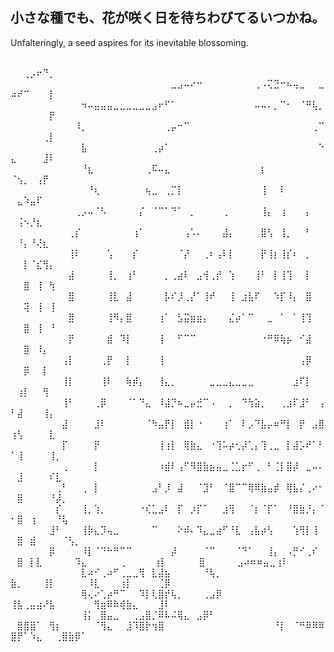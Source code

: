  ## 小さな種でも、花が咲く日を待ちわびてるいつかね。
Unfalteringly, a seed aspires for its inevitable blossoming.

⠀⠀⠀⠀⠀⠀⠀⠀⠀⠀⠀⠀⠀⠀⠀⠀⠀⠀⠀⠀⠀⠀⠀⠀⠀⠀⠀⠀⠀⠀⠀⠀⠀⠀⠀⠀⠀⠀⠀⠀⠀⠀⠀⠀⠀⠀⠀⠀⠀⠀⠀⢀⡠⠖⠙⡀⠀⠀⠀⠀⠀⠀⠀⠀⠀⠀
⠀⠀⠀⠀⠀⠀⠀⠀⠀⠀⠀⠀⠀⠀⠀⠀⠀⠀⠀⠀⠀⠀⠀⠀⠀⣀⣠⠤⠔⠒⠀⠀⠀⠀⠀⠀⠀⠀⢀⠠⢍⣙⠒⠦⢤⣀⠀⠀⣀⠴⠞⠉⠀⠀⠀⡇⠀⠀⠀⠀⠀⠀⠀⠀⠀⠀
⠀⠀⠀⠀⠀⠀⠀⠀⠀⠀⠀⠲⠤⣤⣤⣤⣀⣀⣀⣀⣀⣀⣠⠖⠋⠁⠀⠀⠀⠀⠀⠀⠀⠀⠀⠀⠀⠀⠤⠤⠄⡀⠉⠂⠀⠈⠛⢧⡀⠀⠀⠀⠀⠀⠀⡟⠀⠀⠀⠀⠀⠀⠀⠀⠀⠀
⠀⠀⠀⠀⠀⠀⠀⠀⠀⠀⠸⡀⠀⠀⠀⠀⠀⠀⠀⠀⠀⠀⠀⠀⢀⡤⠒⠉⠀⠀⠀⠀⠀⠀⠀⠀⠀⠀⠀⠀⠀⠀⠀⠀⠀⠀⠀⢀⠉⠀⠀⠀⠀⠀⢀⡇⠀⠀⠀⠀⠀⠀⠀⠀⠀⠀
⠀⠀⠀⠀⠀⠀⠀⠀⠀⠀⠀⣧⠀⠀⠀⠀⠀⠀⠀⠀⠀⠀⢀⡴⠁⠀⠀⠀⠀⠀⠀⠀⠀⠀⠀⠀⠀⠀⠀⠀⠀⠀⠀⠀⠀⠀⠀⠀⠑⣄⠀⠀⠀⠀⣸⠇⠀⠀⠀⠀⠀⠀⠀⠀⠀⠀
⠀⠀⠀⠀⠀⠀⠀⠀⠀⠀⠀⠘⣆⠀⠀⠀⠀⠀⠀⠀⠀⢀⠯⠤⣄⠀⠀⠀⠀⠀⠀⠀⠀⠀⠀⠀⠀⠀⠀⡆⠀⠀⠀⠀⠀⠀⠀⠀⠀⠈⢢⡀⠀⢠⡟⠀⠀⠀⠀⠀⠀⠀⠀⠀⠀⠀
⠀⠀⠀⠀⠀⠀⠀⠀⠀⠀⠀⠀⠘⢆⠀⠀⠀⠀⠀⠀⠀⢦⣀⠀⢀⡉⡇⠀⠀⠀⠀⠀⠀⠀⠀⠀⠀⠀⠀⢸⠀⠀⠇⠀⠀⠀⠀⠀⠀⠀⣄⠱⣤⠏⠀⠀⠀⠀⠀⠀⠀⠀⠀⠀⠀⠀
⠀⠀⠀⠀⠀⠀⠀⠀⠀⠀⢀⡠⠤⠈⠣⠀⠀⠀⠀⠀⡌⠀⠈⠉⠁⠙⠁⠀⡀⠀⠀⠀⠀⢀⠀⠀⠀⠀⠀⢸⡄⠀⢰⠀⠀⠀⡄⠀⠀⠀⢨⠢⡘⣆⠀⠀⠀⠀⠀⠀⠀⠀⠀⠀⠀⠀
⠀⠀⠀⠀⠀⠀⠀⠀⠀⢀⡎⠀⠀⠀⠀⠀⠀⠀⠀⢰⠁⠀⠀⠀⠀⠀⠀⢠⠡⠄⠀⠀⠀⣼⡄⠀⠀⠀⠀⣿⢣⠀⢸⡀⠀⠀⠃⠀⠀⠀⠘⡄⠘⢜⣆⠀⠀⠀⠀⠀⠀⠀⠀⠀⠀⠀
⠀⠀⠀⠀⠀⠀⠀⠀⠀⢸⠇⠀⠀⠀⠀⢡⠀⠀⠀⡎⠀⠀⠀⠀⠀⠀⠈⡜⠀⠀⢀⠆⢠⠇⡇⠀⠀⠀⠀⡟⢸⡆⢸⡎⠆⠀⡀⠀⠀⠀⠀⡇⠈⣎⢻⡄⠀⠀⠀⠀⠀⠀⠀⠀⠀⠀
⠀⠀⠀⠀⠀⠀⠀⠀⠀⣼⠀⠀⠀⠀⠀⢸⡀⠀⢰⠃⠀⠀⠀⠀⡀⢀⣴⠇⠀⣠⢺⢀⡞⠀⢱⠀⠀⠀⢸⠃⠀⡇⢸⢹⠀⠀⡇⠀⠀⠀⠀⣿⠀⢸⠀⢳⠀⠀⠀⠀⠀⠀⠀⠀⠀⠀
⠀⠀⠀⠀⠀⠀⠀⠀⠀⣿⠀⠀⠀⠀⠀⢸⣇⠀⣼⠀⠀⠀⠀⠀⡧⠎⡸⢀⡜⠁⢸⠞⠀⠀⢸⠀⣰⣧⠏⠀⠀⠱⡏⠸⡄⠀⣿⠀⠀⠀⠀⢽⠀⢸⠀⢸⠀⠀⠀⠀⠀⠀⠀⠀⠀⠀
⠀⠀⠀⠀⠀⠀⠀⠀⠀⣿⠀⠀⠀⠀⠀⢸⠻⡄⣿⠀⠀⠀⠀⢰⠁⠀⣣⣭⣶⣶⡄⠀⠀⠀⣌⡴⠁⠉⠀⠀⣀⠀⠁⠀⠁⢸⢹⠀⠀⠀⠀⣿⠀⢸⠀⠘⠀⠀⠀⠀⠀⠀⠀⠀⠀⠀
⠀⠀⠀⠀⠀⠀⠀⠀⠀⡟⠀⠀⠀⠀⠀⣾⠀⠹⡇⠀⠀⠀⠀⢸⠀⠀⠋⠉⠉⠀⠀⠀⠀⠀⠀⠀⠀⠀⠀⠐⠛⠿⢷⡦⠀⠊⣼⠀⠀⠀⠀⣿⠀⠸⡄⠀⠀⠀⠀⠀⠀⠀⠀⠀⠀⠀
⠀⠀⠀⠀⠀⠀⠀⠀⢠⡇⠀⠀⠀⠀⢀⡟⠀⠀⡇⠀⠀⠀⠀⢸⠀⠀⠀⠀⠀⠀⠀⠀⠀⠀⠀⠀⠀⠀⠀⠀⠀⠀⠀⠀⠀⢠⡿⠀⠀⠀⠀⡿⠀⠀⡇⠀⠀⠀⠀⠀⠀⠀⠀⠀⠀⠀
⠀⠀⠀⠀⠀⠀⠀⠀⢸⡇⠀⠀⠀⠀⢸⠇⠀⠀⢷⡾⡄⠀⠀⢸⣄⡀⠀⠀⠀⠀⠀⣀⣀⣀⣄⣀⣀⣀⠀⠀⠀⠀⠀⠀⣰⠏⡇⠀⠀⠀⢰⡇⠀⠀⢻⠀⠀⠀⠀⠀⠀⠀⠀⠀⠀⠀
⠀⠀⠀⠀⠀⠀⠀⠀⢸⠃⠀⠀⠀⢀⡿⠀⠀⠀⠈⠁⠙⣄⠀⠸⣼⡙⠦⣀⡤⣚⠉⠠⠀⠀⡀⠀⠙⢳⣵⡀⠀⠀⢀⣰⠏⣸⠃⠀⢠⠃⣼⠀⠀⠀⢸⡄⠀⠀⠀⠀⠀⠀⠀⠀⠀⠀
⠀⠀⠀⠀⠀⠀⠀⠀⣼⠀⠀⠀⠀⣸⠇⠀⠀⠀⠀⠀⠀⠈⠳⣤⡟⡇⠀⣾⡇⠐⠀⠀⠀⢰⠁⠀⠇⡠⠙⣧⡤⠶⠛⡇⠀⡟⠀⣠⣿⢰⢣⠀⠀⠀⠀⣇⠀⠀⠀⠀⠀⠀⠀⠀⠀⠀
⠀⠀⠀⠀⠀⠀⠀⠀⡏⠀⠀⠀⠀⡟⠀⠀⠀⠀⠀⠀⠀⠀⠀⢸⢰⡇⠀⢿⣷⣄⠀⠐⢹⠥⡴⢂⡼⢁⡄⢹⢀⣀⠀⡇⣼⡡⠞⠁⠃⠁⢸⠀⠀⠀⠀⢸⡀⠀⠀⠀⠀⠀⠀⠀⠀⠀
⠀⠀⠀⠀⠀⠀⠀⠀⢀⠀⠀⠀⠀⡇⠀⠀⠀⠀⠀⠀⠀⠀⠀⠰⣾⠇⢠⠋⠻⣿⣷⣦⣤⣀⢈⣁⡖⠋⢀⠀⠃⢈⡇⣿⡼⠀⣀⠤⠄⠀⣸⠀⠀⠀⠀⠎⣇⠀⠀⠀⠀⠀⠀⠀⠀⠀
⠀⠀⠀⠀⠀⠀⠀⢀⠃⠀⠀⢀⠀⡇⠀⠀⠀⠀⠀⠀⠀⠀⣠⠃⡸⠀⣼⠀⠀⠈⣹⠃⠀⠈⣿⠉⠉⢿⠿⣷⣤⡾⠀⢿⣧⡌⢀⠔⠂⠀⣿⠀⠀⠀⠀⠘⡼⡀⠀⠀⠀⠀⠀⠀⠀⠀
⠀⠀⠀⠀⠀⠀⠀⡎⠀⠀⠀⢸⡀⢱⡀⠀⠀⠀⠀⠀⠐⢎⣁⣠⠇⠀⡏⠀⡰⡏⠁⠀⠀⣰⢻⠀⠀⠈⡆⠈⡏⠁⠀⠘⣿⣷⡘⡄⠈⠂⣿⠀⢰⠀⠀⠀⠘⢧⠀⠀⠀⠀⠀⠀⠀⠀
⠀⠀⠀⠀⠀⠀⣸⠃⠀⠀⠀⢸⡷⣄⡹⢤⣀⠀⠀⠀⠀⠀⠉⠀⠀⠀⠕⠾⠄⠹⣄⣀⣴⠋⠘⣇⠀⢠⣧⡴⢣⠀⠀⠀⢱⢻⡇⢸⠀⠀⣿⠀⣾⠀⠀⠀⠀⠈⢣⡀⠀⠀⠀⠀⠀⠀
⠀⠀⠀⠀⠀⠀⡿⠀⠀⠀⠀⠸⡇⠈⠙⠓⠛⠉⠉⠀⠀⠀⠀⠀⠀⡼⠀⠀⠀⠀⠈⠉⠀⠀⠀⠈⠙⠁⠀⠀⢸⡄⠀⠠⡛⠊⢀⠎⠀⠀⣿⠀⡇⣇⠀⠀⠀⠀⠀⠹⣄⠀⠀⠀⠀⠀
⡀⠀⠀⠀⠀⢰⡇⠀⠀⠀⠀⠀⣿⠀⠀⠀⠀⠀⣠⠴⠶⠶⣤⣀⢰⠇⠀⠀⠀ ⠀⠀⠀⠀⠀⠀⠀⠀⠀⠀⠀⣇⠴⠊⢀⠴⠋⢀⣀⣀⢻⠀⣇⣼⣦⠀⠀⠀⠀⠀⠘⢧⡀⠀⠀⠀
⣷⡀⠀⠀⠀⢸⡇⠀⠀⠀⠀⠀⠸⣇⠀⠀⠀⢰⡇⠀⠀⠀⠀⢈⡿⠀⠀⠀⠀ ⠀⠀⠀⠀⠀⠀⠀⠀⠀⠀⠀⢿⢄⠔⢁⡴⠛⠉⠀⠀⠹⡇⢇⣿⡞⢧⡀⠀⠀⠀⢀⣠⡿
⢸⣧⢀⣤⣴⠜⣧⠀⠀⠀⠀⠀⠀⢻⣶⠿⠷⢾⣷⣄⠀⠀⠀⣸⠇⠀⠀⠀⠀ ⠀⠀⠀⠀⠀⠀⠀⠀⠀⠀⠀⢸⡅⠀⣿⣤⣀⠀⠀⢀⣠⣿⡈⠿⠧⠬⢿⣄⠀⣠⡿⠃⠀⠀⠀⠀
⠀⣿⣿⣿⠁⠀⢻⡆⠀⠀⠀⠀⠀⠈⢻⣄⠀⠀⣸⠹⣿⡗⢲⣿⠀⠀⠀⠀⠀⠀⠀⠀⠀⠀⠀⠀⠀⠀⠀⠀⠀⠘⡇⠀⠈⠛⠿⠿⠿⣿⡟⠁⠱⣄⠀⠀⢀⣿⣷⡿⠁⠀⠀⠀⠀⠀⠀⠀
